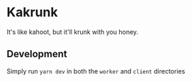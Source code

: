 # Kakrunk

It's like kahoot, but it'll krunk with you honey.

## Development

Simply run `yarn dev` in both the `worker` and `client` directories